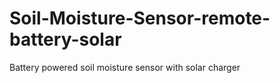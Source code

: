 # Soil-Moisture-Sensor-remote-battery-solar
Battery powered soil moisture sensor with solar charger
